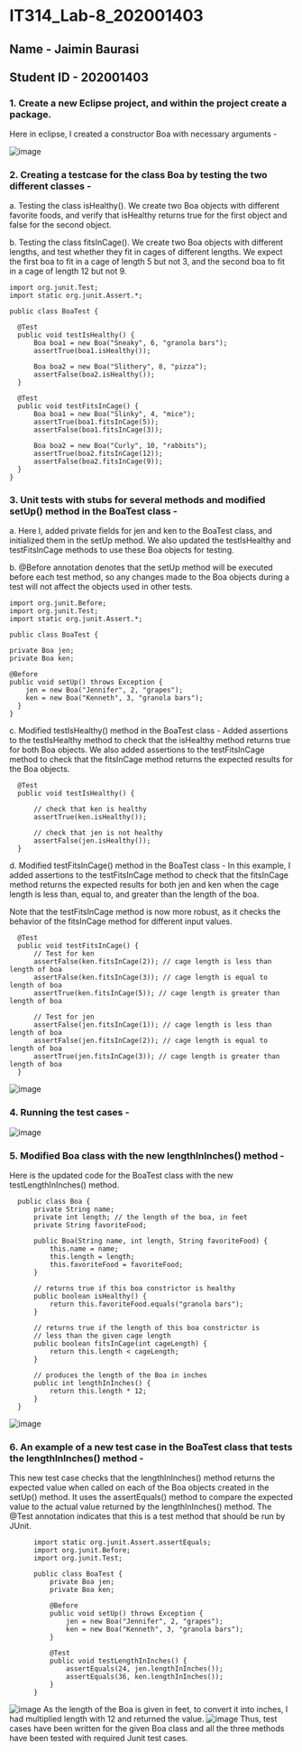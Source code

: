 # IT314_Lab-8_202001403

## Name - Jaimin Baurasi <br><br> Student ID - 202001403

### 1.  Create a new Eclipse project, and within the project create a package.

Here in eclipse, I created a constructor Boa with necessary arguments -

![image](https://user-images.githubusercontent.com/77343146/233312213-fb1b9ad1-8f66-4c4e-abfb-dc88a4b88f48.png)

### 2.  Creating a testcase for the class Boa by testing the two different classes - 

a.  Testing the class isHealthy(). We create two Boa objects with different favorite foods, and verify that isHealthy returns true for the first object and false for the second object.

b.  Testing the class fitsInCage(). We create two Boa objects with different lengths, and test whether they fit in cages of different lengths. We expect the first boa to fit in a cage of length 5 but not 3, and the second boa to fit in a cage of length 12 but not 9.

    import org.junit.Test;
    import static org.junit.Assert.*;

    public class BoaTest {
    
      @Test
      public void testIsHealthy() {
          Boa boa1 = new Boa("Sneaky", 6, "granola bars");
          assertTrue(boa1.isHealthy());

          Boa boa2 = new Boa("Slithery", 8, "pizza");
          assertFalse(boa2.isHealthy());
      }
      
      @Test
      public void testFitsInCage() {
          Boa boa1 = new Boa("Slinky", 4, "mice");
          assertTrue(boa1.fitsInCage(5));
          assertFalse(boa1.fitsInCage(3));

          Boa boa2 = new Boa("Curly", 10, "rabbits");
          assertTrue(boa2.fitsInCage(12));
          assertFalse(boa2.fitsInCage(9));
      }
    }
    
### 3.  Unit tests with stubs for several methods and modified setUp() method in the BoaTest class - 

a.  Here I, added private fields for jen and ken to the BoaTest class, and initialized them in the setUp method. We also updated the testIsHealthy and testFitsInCage methods to use these Boa objects for testing.

b.  @Before annotation denotes that the setUp method will be executed before each test method, so any changes made to the Boa objects during a test will not affect the objects used in other tests.

    import org.junit.Before;
    import org.junit.Test;
    import static org.junit.Assert.*;

    public class BoaTest {

    private Boa jen;
    private Boa ken;

    @Before
    public void setUp() throws Exception {
        jen = new Boa("Jennifer", 2, "grapes");
        ken = new Boa("Kenneth", 3, "granola bars");
      }
    }
    
    
c.  Modified testIsHealthy() method in the BoaTest class - Added assertions to the testIsHealthy method to check that the isHealthy method returns true for both Boa objects. We also added assertions to the testFitsInCage method to check that the fitsInCage method returns the expected results for the Boa objects.

      @Test
      public void testIsHealthy() {
      
          // check that ken is healthy
          assertTrue(ken.isHealthy());
          
          // check that jen is not healthy
          assertFalse(jen.isHealthy());
      }

d.  Modified testFitsInCage() method in the BoaTest class - In this example, I added assertions to the testFitsInCage method to check that the fitsInCage method returns the expected results for both jen and ken when the cage length is less than, equal to, and greater than the length of the boa.

Note that the testFitsInCage method is now more robust, as it checks the behavior of the fitsInCage method for different input values.

      @Test
      public void testFitsInCage() {
          // Test for ken
          assertFalse(ken.fitsInCage(2)); // cage length is less than length of boa
          assertFalse(ken.fitsInCage(3)); // cage length is equal to length of boa
          assertTrue(ken.fitsInCage(5)); // cage length is greater than length of boa
          
          // Test for jen
          assertFalse(jen.fitsInCage(1)); // cage length is less than length of boa
          assertFalse(jen.fitsInCage(2)); // cage length is equal to length of boa
          assertTrue(jen.fitsInCage(3)); // cage length is greater than length of boa
      }

![image](https://user-images.githubusercontent.com/77343146/233319587-3d3f8942-ed35-45e5-94f8-4727a91f3367.png)


### 4.  Running the test cases - 

![image](https://user-images.githubusercontent.com/77343146/233316888-e8998ad3-cf20-4b6f-a0d1-05d3f2e85cbd.png)


### 5.  Modified Boa class with the new lengthInInches() method -

Here is the updated code for the BoaTest class with the new testLengthInInches() method.

      public class Boa {
          private String name;
          private int length; // the length of the boa, in feet
          private String favoriteFood;

          public Boa(String name, int length, String favoriteFood) {
              this.name = name;
              this.length = length;
              this.favoriteFood = favoriteFood;
          }

          // returns true if this boa constrictor is healthy
          public boolean isHealthy() {
              return this.favoriteFood.equals("granola bars");
          }

          // returns true if the length of this boa constrictor is
          // less than the given cage length
          public boolean fitsInCage(int cageLength) {
              return this.length < cageLength;
          }

          // produces the length of the Boa in inches
          public int lengthInInches() {
              return this.length * 12;
          }
      }

![image](https://user-images.githubusercontent.com/77343146/233315913-fe56fcb9-dea7-404b-84d8-683ba12404ee.png)

### 6.  An example of a new test case in the BoaTest class that tests the lengthInInches() method -

This new test case checks that the lengthInInches() method returns the expected value when called on each of the Boa objects created in the setUp() method. It uses the assertEquals() method to compare the expected value to the actual value returned by the lengthInInches() method. The @Test annotation indicates that this is a test method that should be run by JUnit.
```
      import static org.junit.Assert.assertEquals;
      import org.junit.Before;
      import org.junit.Test;

      public class BoaTest {
          private Boa jen;
          private Boa ken;

          @Before
          public void setUp() throws Exception {
              jen = new Boa("Jennifer", 2, "grapes");
              ken = new Boa("Kenneth", 3, "granola bars");
          }

          @Test
          public void testLengthInInches() {
              assertEquals(24, jen.lengthInInches());
              assertEquals(36, ken.lengthInInches());
          }
      }
```
![image](https://user-images.githubusercontent.com/83650184/233609116-7dd78ee7-9969-4d81-be13-e65215df20fc.png)
As the length of the Boa is given in feet, to convert it into inches, I had multiplied length with 12 and returned the value.
![image](https://user-images.githubusercontent.com/83650184/233609273-08bc3dc0-0841-4145-b6b5-fc903b5b9ed9.png)
Thus, test cases have been written for the given Boa class and all the three methods have been tested with required Junit test cases.
